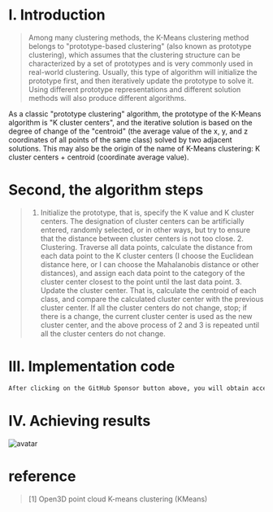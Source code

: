 #  I. Introduction 

>  Among many clustering methods, the K-Means clustering method belongs to "prototype-based clustering" (also known as prototype clustering), which assumes that the clustering structure can be characterized by a set of prototypes and is very commonly used in real-world clustering. Usually, this type of algorithm will initialize the prototype first, and then iteratively update the prototype to solve it. Using different prototype representations and different solution methods will also produce different algorithms. 

As a classic "prototype clustering" algorithm, the prototype of the K-Means algorithm is "K cluster centers", and the iterative solution is based on the degree of change of the "centroid" (the average value of the x, y, and z coordinates of all points of the same class) solved by two adjacent solutions. This may also be the origin of the name of K-Means clustering: K cluster centers + centroid (coordinate average value). 

#  Second, the algorithm steps 

>  1. Initialize the prototype, that is, specify the K value and K cluster centers. The designation of cluster centers can be artificially entered, randomly selected, or in other ways, but try to ensure that the distance between cluster centers is not too close. 2. Clustering. Traverse all data points, calculate the distance from each data point to the K cluster centers (I choose the Euclidean distance here, or I can choose the Mahalanobis distance or other distances), and assign each data point to the category of the cluster center closest to the point until the last data point. 3. Update the cluster center. That is, calculate the centroid of each class, and compare the calculated cluster center with the previous cluster center. If all the cluster centers do not change, stop; if there is a change, the current cluster center is used as the new cluster center, and the above process of 2 and 3 is repeated until all the cluster centers do not change. 

#  III. Implementation code 

 ```python  
After clicking on the GitHub Sponsor button above, you will obtain access permissions to my private code repository ( https://github.com/slowlon/my_code_bar ) to view this blog code. By searching the code number of this blog, you can find the code you need, code number is: 2024020309573913578
 ```  
#  IV. Achieving results 

![avatar]( 2046fad5e099412d8623a52a087d49e0.png) 

#  reference 

>  [1] Open3D point cloud K-means clustering (KMeans) 

